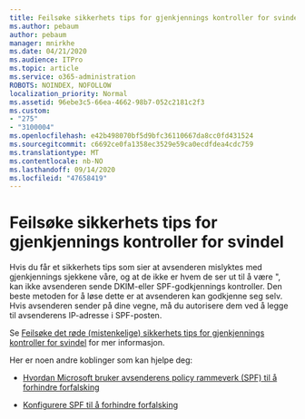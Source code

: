 ```yaml
---
title: Feilsøke sikkerhets tips for gjenkjennings kontroller for svindel
ms.author: pebaum
author: pebaum
manager: mnirkhe
ms.date: 04/21/2020
ms.audience: ITPro
ms.topic: article
ms.service: o365-administration
ROBOTS: NOINDEX, NOFOLLOW
localization_priority: Normal
ms.assetid: 96ebe3c5-66ea-4662-98b7-052c2181c2f3
ms.custom:
- "275"
- "3100004"
ms.openlocfilehash: e42b498070bf5d9bfc36110667da8cc0fd431524
ms.sourcegitcommit: c6692ce0fa1358ec3529e59ca0ecdfdea4cdc759
ms.translationtype: MT
ms.contentlocale: nb-NO
ms.lasthandoff: 09/14/2020
ms.locfileid: "47658419"
---
```

# <a name="troubleshooting-the-safety-tip-for-fraud-detection-checks"></a>Feilsøke sikkerhets tips for gjenkjennings kontroller for svindel

Hvis du får et sikkerhets tips som sier at avsenderen mislyktes med gjenkjennings sjekkene våre, og at de ikke er hvem de ser ut til å være ", kan ikke avsenderen sende DKIM-eller SPF-godkjennings kontroller. Den beste metoden for å løse dette er at avsenderen kan godkjenne seg selv. Hvis avsenderen sender på dine vegne, må du autorisere dem ved å legge til avsenderens IP-adresse i SPF-posten.
  
Se [Feilsøke det røde (mistenkelige) sikkerhets tips for gjenkjennings kontroller for svindel](https://blogs.msdn.microsoft.com/tzink/2016/11/02/troubleshooting-the-red-suspicious-safety-tip-for-fraud-detection-checks/) for mer informasjon.
  
Her er noen andre koblinger som kan hjelpe deg:
  
- [Hvordan Microsoft bruker avsenderens policy rammeverk (SPF) til å forhindre forfalsking](https://docs.microsoft.com/microsoft-365/security/office-365-security/how-office-365-uses-spf-to-prevent-spoofing)

- [Konfigurere SPF til å forhindre forfalsking](https://docs.microsoft.com/microsoft-365/security/office-365-security/set-up-spf-in-office-365-to-help-prevent-spoofing)
